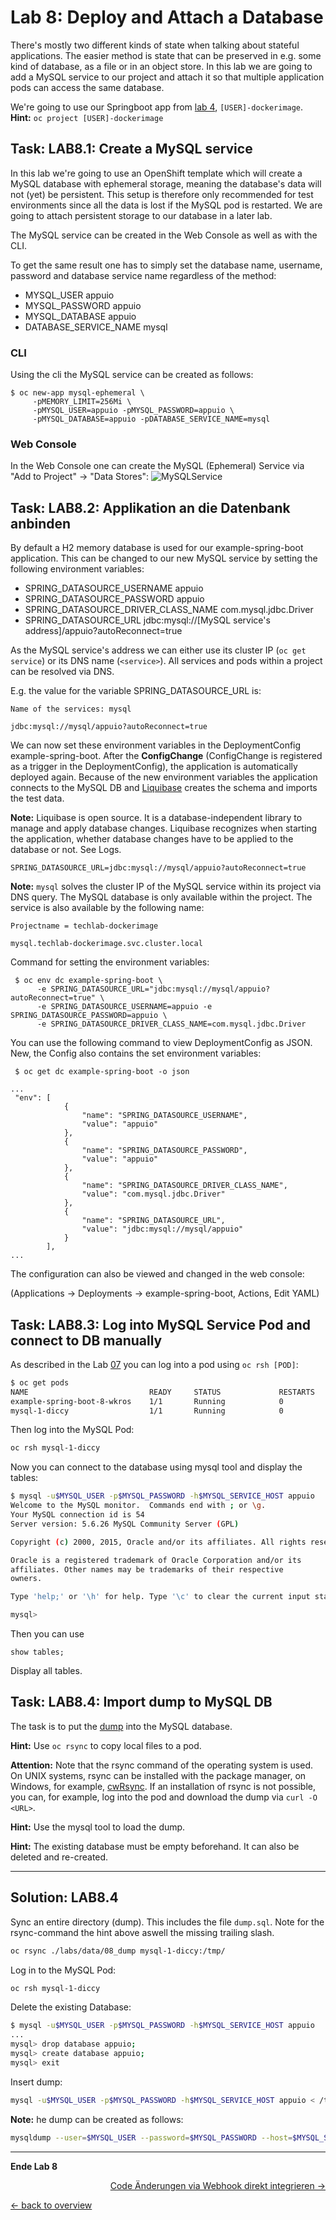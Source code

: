 # Lab 8: Deploy and Attach a Database

There's mostly two different kinds of state when talking about stateful applications. The easier method is state that can be preserved in e.g. some kind of database, as a file or in an object store. In this lab we are going to add a MySQL service to our project and attach it so that multiple application pods can access the same database.

We're going to use our Springboot app from [lab 4](04_deploy_dockerimage.md), `[USER]-dockerimage`. **Hint:** `oc project [USER]-dockerimage`

## Task: LAB8.1: Create a MySQL service

In this lab we're going to use an OpenShift template which will create a MySQL database with ephemeral storage, meaning the database's data will not (yet) be persistent. This setup is therefore only recommended for test environments since all the data is lost if the MySQL pod is restarted. We are going to attach persistent storage to our database in a later lab.

The MySQL service can be created in the Web Console as well as with the CLI.

To get the same result one has to simply set the database name, username, password and database service name regardless of the method:

- MYSQL_USER appuio
- MYSQL_PASSWORD appuio
- MYSQL_DATABASE appuio
- DATABASE_SERVICE_NAME mysql

### CLI

Using the cli the MySQL service can be created as follows:

```
$ oc new-app mysql-ephemeral \
     -pMEMORY_LIMIT=256Mi \
     -pMYSQL_USER=appuio -pMYSQL_PASSWORD=appuio \
     -pMYSQL_DATABASE=appuio -pDATABASE_SERVICE_NAME=mysql
```

### Web Console
In the Web Console one can create the MySQL (Ephemeral) Service via "Add to Project" -> "Data Stores":
![MySQLService](../images/lab_8_addmysql_service.png)


## Task: LAB8.2: Applikation an die Datenbank anbinden

By default a H2 memory database is used for our example-spring-boot application. This can be changed to our new MySQL service by setting the following environment variables:

- SPRING_DATASOURCE_USERNAME appuio
- SPRING_DATASOURCE_PASSWORD appuio
- SPRING_DATASOURCE_DRIVER_CLASS_NAME com.mysql.jdbc.Driver
- SPRING_DATASOURCE_URL jdbc:mysql://[MySQL service's address]/appuio?autoReconnect=true

As the MySQL service's address we can either use its cluster IP (`oc get service`) or its DNS name (`<service>`). All services and pods within a project can be resolved via DNS.

E.g. the value for the variable SPRING_DATASOURCE_URL is:
```
Name of the services: mysql

jdbc:mysql://mysql/appuio?autoReconnect=true
```

We can now set these environment variables in the DeploymentConfig example-spring-boot. After the **ConfigChange** (ConfigChange is registered as a trigger in the DeploymentConfig), the application is automatically deployed again. Because of the new environment variables the application connects to the MySQL DB and [Liquibase](http://www.liquibase.org/) creates the schema and imports the test data.

**Note:** Liquibase is open source. It is a database-independent library to manage and apply database changes. Liquibase recognizes when starting the application, whether database changes have to be applied to the database or not. See Logs.


```
SPRING_DATASOURCE_URL=jdbc:mysql://mysql/appuio?autoReconnect=true
```
**Note:** `mysql` solves the cluster IP of the MySQL service within its project via DNS query. The MySQL database is only available within the project. The service is also available by the following name:

```
Projectname = techlab-dockerimage

mysql.techlab-dockerimage.svc.cluster.local
```

Command for setting the environment variables:
```
 $ oc env dc example-spring-boot \
      -e SPRING_DATASOURCE_URL="jdbc:mysql://mysql/appuio?autoReconnect=true" \
      -e SPRING_DATASOURCE_USERNAME=appuio -e SPRING_DATASOURCE_PASSWORD=appuio \
      -e SPRING_DATASOURCE_DRIVER_CLASS_NAME=com.mysql.jdbc.Driver
```

You can use the following command to view DeploymentConfig as JSON. New, the Config also contains the set environment variables:

```
 $ oc get dc example-spring-boot -o json
```

```
...
 "env": [
	        {
	            "name": "SPRING_DATASOURCE_USERNAME",
	            "value": "appuio"
	        },
	        {
	            "name": "SPRING_DATASOURCE_PASSWORD",
	            "value": "appuio"
	        },
	        {
	            "name": "SPRING_DATASOURCE_DRIVER_CLASS_NAME",
	            "value": "com.mysql.jdbc.Driver"
	        },
	        {
	            "name": "SPRING_DATASOURCE_URL",
	            "value": "jdbc:mysql://mysql/appuio"
	        }
	    ],
...
```

The configuration can also be viewed and changed in the web console:

(Applications → Deployments → example-spring-boot, Actions, Edit YAML)

## Task: LAB8.3: Log into MySQL Service Pod and connect to DB manually

As described in the Lab [07](07_troubleshooting_ops.md) you can log into a pod using  `oc rsh [POD]`:

```bash
$ oc get pods
NAME                           READY     STATUS             RESTARTS   AGE
example-spring-boot-8-wkros    1/1       Running            0          10m
mysql-1-diccy                  1/1       Running            0          50m

```

Then log into the MySQL Pod:

```bash
oc rsh mysql-1-diccy
```

Now you can connect to the database using mysql tool and display the tables:

```bash
$ mysql -u$MYSQL_USER -p$MYSQL_PASSWORD -h$MYSQL_SERVICE_HOST appuio
Welcome to the MySQL monitor.  Commands end with ; or \g.
Your MySQL connection id is 54
Server version: 5.6.26 MySQL Community Server (GPL)

Copyright (c) 2000, 2015, Oracle and/or its affiliates. All rights reserved.

Oracle is a registered trademark of Oracle Corporation and/or its
affiliates. Other names may be trademarks of their respective
owners.

Type 'help;' or '\h' for help. Type '\c' to clear the current input statement.

mysql>
```

Then you can use

```mysql
show tables;
```

Display all tables.

## Task: LAB8.4: Import dump to MySQL DB

The task is to put the [dump](https://raw.githubusercontent.com/appuio/techlab/lab-3.3/labs/data/08_dump/dump.sql) into the MySQL database.


**Hint:** Use `oc rsync` to copy local files to a pod.

**Attention:** Note that the rsync command of the operating system is used. On UNIX systems, rsync can be installed with the package manager, on Windows, for example, [cwRsync](https://www.itefix.net/cwrsync). If an installation of rsync is not possible, you can, for example, log into the pod and download the dump via `curl -O <URL>`.

**Hint:** Use the mysql tool to load the dump.

**Hint:** The existing database must be empty beforehand. It can also be deleted and re-created.

---

## Solution: LAB8.4

Sync an entire directory (dump). This includes the file `dump.sql`. Note for the rsync-command the hint above aswell the missing trailing slash.

```bash
oc rsync ./labs/data/08_dump mysql-1-diccy:/tmp/
```

Log in to the MySQL Pod:

```bash
oc rsh mysql-1-diccy
```

Delete the existing Database:

```bash
$ mysql -u$MYSQL_USER -p$MYSQL_PASSWORD -h$MYSQL_SERVICE_HOST appuio
...
mysql> drop database appuio;
mysql> create database appuio;
mysql> exit
```

Insert dump:

```bash
mysql -u$MYSQL_USER -p$MYSQL_PASSWORD -h$MYSQL_SERVICE_HOST appuio < /tmp/08_dump/dump.sql
```

**Note:** he dump can be created as follows:

```bash
mysqldump --user=$MYSQL_USER --password=$MYSQL_PASSWORD --host=$MYSQL_SERVICE_HOST appuio > /tmp/dump.sql
```

---

**Ende Lab 8**

<p width="100px" align="right"><a href="09_dockerbuild_webhook.md">Code Änderungen via Webhook direkt integrieren →</a></p>

[← back to overview](../README.md)
